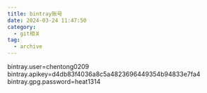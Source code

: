 ```yaml
---
title: bintray账号
date: 2024-03-24 11:47:50
category:
  - git相关
tag:
  - archive
---
```


bintray.user=chentong0209
bintray.apikey=d4db83f4036a8c5a4823696449354b94833e7fa4
bintray.gpg.password=heat1314
